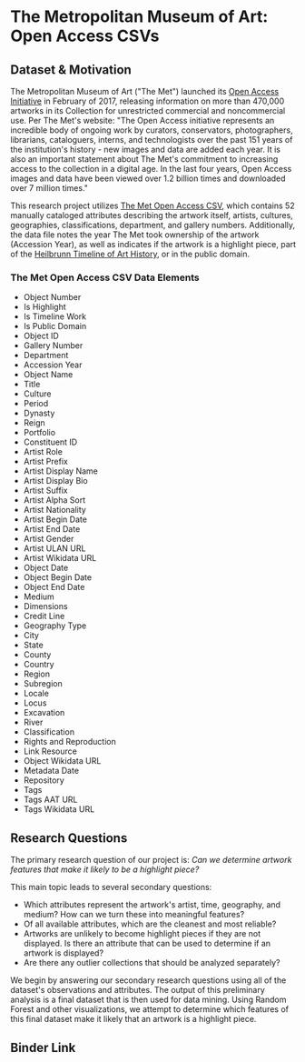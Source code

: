 # The Metropolitan Museum of Art: Open Access CSVs

## Dataset & Motivation

The Metropolitan Museum of Art ("The Met") launched its <a href="https://www.metmuseum.org/about-the-met/policies-and-documents/open-access">Open Access Initiative</a> in February of 2017, releasing information on more than 470,000 artworks in its Collection for unrestricted commercial and noncommercial use. Per The Met's website: "The Open Access initiative represents an incredible body of ongoing work by curators, conservators, photographers, librarians, cataloguers, interns, and technologists over the past 151 years of the institution's history - new images and data are added each year. It is also an important statement about The Met's commitment to increasing access to the collection in a digital age. In the last four years, Open Access images and data have been viewed over 1.2 billion times and downloaded over 7 million times." 

This research project utilizes <a href="https://github.com/metmuseum/openaccess">The Met Open Access CSV</a>, which contains 52 manually cataloged attributes describing the artwork itself, artists, cultures, geographies, classifications, department, and gallery numbers. Additionally, the data file notes the year The Met took ownership of the artwork (Accession Year), as well as indicates if the artwork is a highlight piece, part of the <a href="https://www.metmuseum.org/toah/">Heilbrunn Timeline of Art History</a>, or in the public domain.

### The Met Open Access CSV Data Elements
* Object Number
* Is Highlight
* Is Timeline Work
* Is Public Domain
* Object ID
* Gallery Number
* Department
* Accession Year
* Object Name
* Title
* Culture
* Period
* Dynasty
* Reign
* Portfolio
* Constituent ID
* Artist Role
* Artist Prefix
* Artist Display Name
* Artist Display Bio
* Artist Suffix
* Artist Alpha Sort
* Artist Nationality
* Artist Begin Date
* Artist End Date
* Artist Gender
* Artist ULAN URL
* Artist Wikidata URL
* Object Date
* Object Begin Date
* Object End Date
* Medium
* Dimensions
* Credit Line
* Geography Type
* City
* State
* County
* Country
* Region
* Subregion
* Locale
* Locus
* Excavation
* River
* Classification
* Rights and Reproduction
* Link Resource
* Object Wikidata URL
* Metadata Date
* Repository
* Tags
* Tags AAT URL
* Tags Wikidata URL



## Research Questions

The primary research question of our project is: <i>Can we determine artwork features that make it likely to be a highlight piece?</i>

This main topic leads to several secondary questions:
* Which attributes represent the artwork's artist, time, geography, and medium? How can we turn these into meaningful features?
* Of all available attributes, which are the cleanest and most reliable?
* Artworks are unlikely to become highlight pieces if they are not displayed. Is there an attribute that can be used to determine if an artwork is displayed?
* Are there any outlier collections that should be analyzed separately?

We begin by answering our secondary research questions using all of the dataset's observations and attributes. The output of this preliminary analysis is a final dataset that is then used for data mining. Using Random Forest and other visualizations, we attempt to determine which features of this final dataset make it likely that an artwork is a highlight piece.



## Binder Link